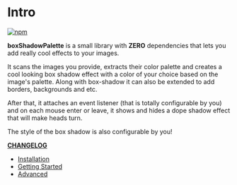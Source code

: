 # Intro

[![npm](https://img.shields.io/npm/v/box-shadow-palette.svg)](https://www.npmjs.com/package/box-shadow-palette)

**boxShadowPalette** is a small library with **ZERO** dependencies that lets you add really cool effects to your images.

It scans the images you provide, extracts their color palette and creates a cool looking box shadow effect with a color of your choice based on the image's palette.
Along with box-shadow it can also be extended to add borders, backgrounds and etc.

After that, it attaches an event listener (that is totally configurable by you) and on each mouse enter or leave, it shows and hides a dope shadow effect that will make heads turn.

The style of the box shadow is also configurable by you!

**[CHANGELOG](https://github.com/dobromir-hristov/box-shadow-palette/blob/master/CHANGELOG.md)**

- [Installation](installation.md)
- [Getting Started](started.md)
- [Advanced](advanced.md)
